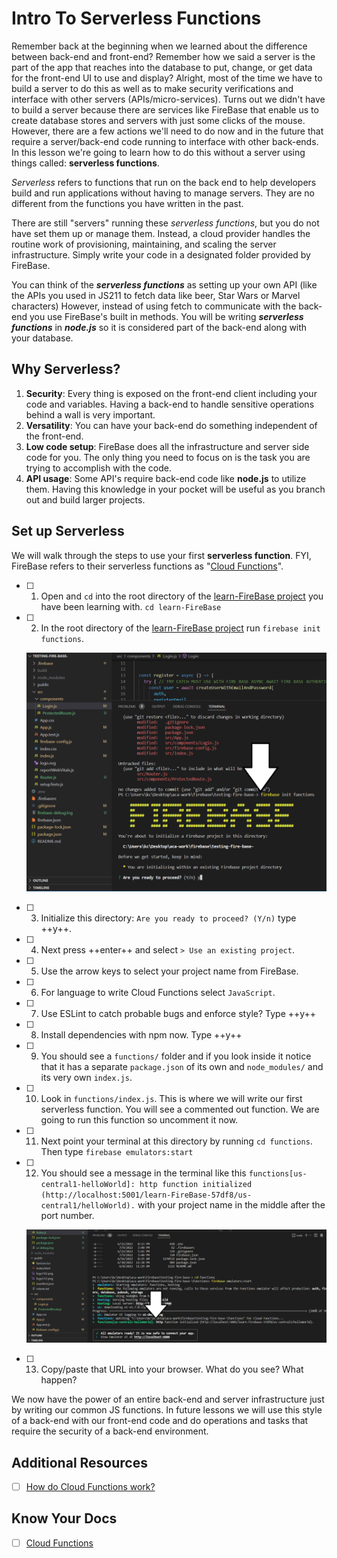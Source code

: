 # Intro To Serverless Functions

Remember back at the beginning when we learned about the difference between back-end and front-end? Remember how we said a server is the part of the app that reaches into the database to put, change, or get data for the front-end UI to use and display? Alright, most of the time we have to build a server to do this as well as to make security verifications and interface with other servers (APIs/micro-services). Turns out we didn't have to build a server because there are services like FireBase that enable us to create database stores and servers with just some clicks of the mouse. However, there are a few actions we'll need to do now and in the future that require a server/back-end code running to interface with other back-ends. In this lesson we're going to learn how to do this without a server using things called: **serverless functions**. 

*Serverless* refers to functions that run on the back end to help developers build and run applications without having to manage servers. They are no different from the functions you have written in the past.

There are still "servers" running these *serverless functions*, but you do not have set them up or manage them. Instead, a cloud provider handles the routine work of provisioning, maintaining, and scaling the server infrastructure. Simply write your code in a designated folder provided by FireBase.

You can think of the ***serverless functions*** as setting up your own API (like the APIs you used in JS211 to fetch data like beer, Star Wars or Marvel characters) However, instead of using fetch to communicate with the back-end you use FireBase's built in methods. You will be writing ***serverless functions*** in ***node.js*** so it is considered part of the back-end along with your database.

## Why Serverless?

1. **Security**: Every thing is exposed on the front-end client including your code and variables. Having a back-end to handle sensitive operations behind a wall is very important.
1. **Versatility**: You can have your back-end do something independent of the front-end.
1. **Low code setup**: FireBase does all the infrastructure and server side code for you. The only thing you need to focus on is the task you are trying to accomplish with the code.
1. **API usage**: Some API's require back-end code like **node.js** to utilize them. Having this knowledge in your pocket will be useful as you branch out and build larger projects.



## Set up Serverless 

We will walk through the steps to use your first **serverless function**. FYI, FireBase refers to their serverless functions as "[Cloud Functions](https://FireBase.google.com/docs/functions)".


- [ ] 1. Open and `cd` into the root directory of the [learn-FireBase project](./../module-2/implement-fireBase.md) you have been learning with. `cd learn-FireBase`

- [ ] 2. In the root directory of the [learn-FireBase project](./../module-2/implement-fireBase.md) run `firebase init functions`.

    ![FireBase-createApp-3Create](../images/firebase-init-functions.png)

- [ ] 3. Initialize this directory: `Are you ready to proceed? (Y/n)` type ++y++. 

- [ ] 4. Next press ++enter++ and select `> Use an existing project`.

- [ ] 5. Use the arrow keys to select your project name from FireBase.

- [ ] 6. For language to write Cloud Functions select `JavaScript`.

- [ ] 7. Use ESLint to catch probable bugs and enforce style? Type ++y++

- [ ] 8. Install dependencies with npm now. Type ++y++

- [ ] 9. You should see a `functions/` folder and if you look inside it notice that it has a separate `package.json` of its own and `node_modules/` and its very own `index.js`.

- [ ] 10. Look in `functions/index.js`. This is where we will write our first serverless function. You will see a commented out function. We are going to run this function so uncomment it now.

- [ ] 11. Next point your terminal at this directory by running `cd functions`. Then type `firebase emulators:start`

- [ ] 12. You should see a message in the terminal like this `functions[us-central1-helloWorld]: http function initialized (http://localhost:5001/learn-FireBase-57df8/us-central1/helloWorld).` with your project name in the middle after the port number.

    ![FireBase-createApp-3Create](../images/first-serverless-function.png)

- [ ] 13. Copy/paste that URL into your browser. What do you see? What happen?


We now have the power of an entire back-end and server infrastructure just by writing our common JS functions. In future lessons we will use this style of a back-end with our front-end code and do operations and tasks that require the security of a back-end environment.

## Additional Resources

- [ ] [How do Cloud Functions work?](https://www.youtube.com/watch?v=rERRuBjxJ80)

## Know Your Docs

- [ ] [Cloud Functions](https://FireBase.google.com/docs/functions)
